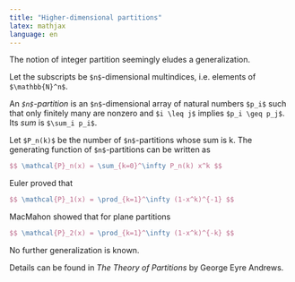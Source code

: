 ```yaml
---
title: "Higher-dimensional partitions"
latex: mathjax
language: en
---
```



The notion of integer partition seemingly eludes a generalization.


Let the subscripts be `$n$`-dimensional multindices, i.e. elements of `$\mathbb{N}^n$`.

An *`$n$`-partition* is an `$n$`-dimensional array of natural numbers `$p_i$` such that only finitely many are nonzero and `$i \leq j$` implies `$p_i \geq p_j$`. Its *sum* is `$\sum_i p_i$`.

Let `$P_n(k)$` be the number of `$n$`-partitions whose sum is k. The generating function of `$n$`-partitions can be written as

``` tex
$$ \mathcal{P}_n(x) = \sum_{k=0}^\infty P_n(k) x^k $$
```

Euler proved that

``` tex
$$ \mathcal{P}_1(x) = \prod_{k=1}^\infty (1-x^k)^{-1} $$
```

MacMahon showed that for plane partitions

``` tex
$$ \mathcal{P}_2(x) = \prod_{k=1}^\infty (1-x^k)^{-k} $$
```

No further generalization is known.

Details can be found in *The Theory of Partitions* by George Eyre Andrews.
